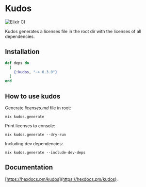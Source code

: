 # Kudos

![Elixir CI](https://github.com/dschniepp/kudos/workflows/Elixir%20CI/badge.svg)

Kudos generates a licenses file in the root dir with the licenses of all dependencies.

## Installation

```elixir
def deps do
  [
    {:kudos, "~> 0.3.0"}
  ]
end
```

## How to use kudos

Generate _licenses.md_ file in root:

`mix kudos.generate`

Print licenses to console:

`mix kudos.generate --dry-run`

Including dev dependencies:

`mix kudos.generate --include-dev-deps`

## Documentation

[https://hexdocs.pm/kudos](https://hexdocs.pm/kudos).
